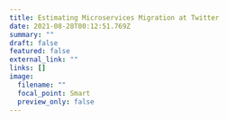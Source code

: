 ```yaml
---
title: Estimating Microservices Migration at Twitter
date: 2021-08-28T00:12:51.769Z
summary: ""
draft: false
featured: false
external_link: ""
links: []
image:
  filename: ""
  focal_point: Smart
  preview_only: false
---
```

